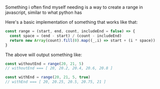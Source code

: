 Something i often find myself needing is a way to create a range in javascript, similar to what python has

Here's a basic implementation of something that works like that:

```js
const range = (start, end, count, includeEnd = false) => {
  const space = (end - start) / (count - includeEnd)
  return new Array(count).fill(0).map((_,i) => start + (i * space))
}
```

The above will output something like:

```js
const withoutEnd = range(20, 21, 5)
// withoutEnd === [ 20, 20.2, 20.4, 20.6, 20.8 ]

const withEnd = range(20, 21, 5, true)
// withEnd === [ 20, 20.25, 20.5, 20.75, 21 ]
```
